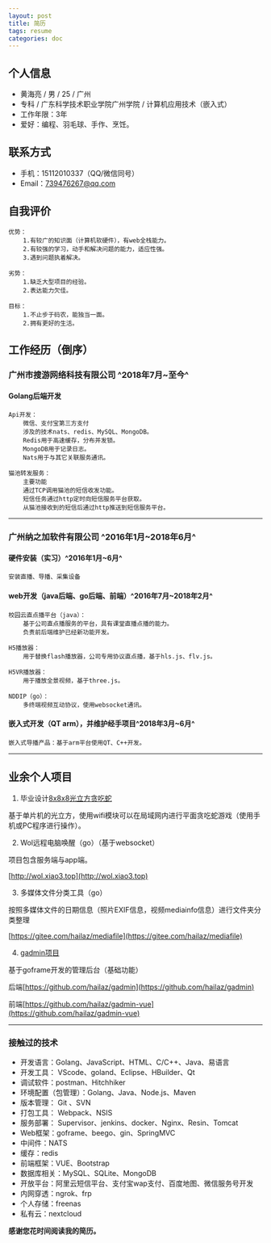 ```yaml
---
layout: post
title: 简历
tags: resume
categories: doc
---
```


## 个人信息

- 黄海亮 / 男 / 25 / 广州
- 专科 / 广东科学技术职业学院广州学院 / 计算机应用技术（嵌入式）
- 工作年限：3年
- 爱好：编程、羽毛球、手作、烹饪。

## 联系方式

- 手机：15112010337（QQ/微信同号）
- Email：739476267@qq.com


## 自我评价

    优势：
        1.有较广的知识面（计算机软硬件），有web全栈能力。
        2.有较强的学习，动手和解决问题的能力，适应性强。
        3.遇到问题执着解决。

    劣势：
        1.缺乏大型项目的经验。
        2.表达能力欠佳。

    目标：
        1.不止步于码农，能独当一面。
        2.拥有更好的生活。

## 工作经历（倒序）

### 广州市搜游网络科技有限公司 ^2018年7月~至今^

#### Golang后端开发

```
Api开发：
    微信、支付宝第三方支付
    涉及的技术nats、redis、MySQL、MongoDB。
    Redis用于高速缓存，分布并发锁。
    MongoDB用于记录日志。
    Nats用于与其它关联服务通讯。

猫池转发服务：
    主要功能
    通过TCP调用猫池的短信收发功能。
    短信任务通过http定时向短信服务平台获取。
    从猫池接收到的短信后通过http推送到短信服务平台。
```

----

### 广州纳之加软件有限公司 ^2016年1月~2018年6月^

#### 硬件安装（实习）^2016年1月~6月^

```
安装直播、导播、采集设备
```

#### web开发（java后端、go后端、前端）^2016年7月~2018年2月^

```
校园云直点播平台（java）：
    基于公司直点播服务的平台，具有课堂直播点播的能力。
    负责前后端维护已经新功能开发。

H5播放器：
    用于替换flash播放器，公司专用协议直点播，基于hls.js、flv.js。

H5VR播放器：
    用于播放全景视频，基于three.js。

NDDIP（go）：
    多终端视频互动协议，使用websocket通讯。
```

#### 嵌入式开发（QT arm），并维护经手项目^2018年3月~6月^

```
嵌入式导播产品：基于arm平台使用QT、C++开发。
```

----

## 业余个人项目

1. 毕业设计[8x8x8光立方贪吃蛇](https://v.youku.com/v_show/id_XMTQ0MDY1NjQ0NA==.html?spm=a2h0j.11185381.listitem_page1.5~A)

基于单片机的光立方，使用wifi模块可以在局域网内进行平面贪吃蛇游戏（使用手机或PC程序进行操作）。

2. Wol远程电脑唤醒（go）（基于websocket）

项目包含服务端与app端。

[http://wol.xiao3.top](http://wol.xiao3.top)

3. 多媒体文件分类工具（go）

按照多媒体文件的日期信息（照片EXIF信息，视频mediainfo信息）进行文件夹分类整理

[https://gitee.com/hailaz/mediafile](https://gitee.com/hailaz/mediafile)

4. [gadmin项目](http://xiao3.top)

基于goframe开发的管理后台（基础功能）

后端[https://github.com/hailaz/gadmin](https://github.com/hailaz/gadmin)

前端[https://github.com/hailaz/gadmin-vue](https://github.com/hailaz/gadmin-vue)

----

### 接触过的技术

- 开发语言：Golang、JavaScript、HTML、C/C++、Java、易语言
- 开发工具： VScode、goland、Eclipse、HBuilder、Qt
- 调试软件：postman、Hitchhiker
- 环境配置（包管理）：Golang、Java、Node.js、Maven
- 版本管理： Git 、SVN
- 打包工具： Webpack、NSIS
- 服务部署： Supervisor、jenkins、docker、Nginx、Resin、Tomcat
- Web框架：goframe、beego、gin、SpringMVC
- 中间件：NATS
- 缓存：redis
- 前端框架：VUE、Bootstrap
- 数据库相关：MySQL、SQLite、MongoDB
- 开放平台：阿里云短信平台、支付宝wap支付、百度地图、微信服务号开发
- 内网穿透：ngrok、frp
- 个人存储：freenas
- 私有云：nextcloud

**感谢您花时间阅读我的简历。**